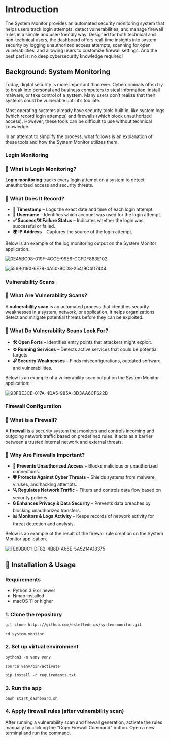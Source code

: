 # Introduction #
The System Monitor provides an automated security monitoring system that helps users track login attempts, detect vulnerabilities, and manage firewall rules in a simple and user-friendly way. Designed for both technical and non-technical users, the dashboard offers real-time insights into system security by logging unauthorized access attempts, scanning for open vulnerabilities, and allowing users to customize firewall settings. And the best part is: no deep cybersecurity knowledge required!



## Background: System Monitoring ##

Today, digital security is more important than ever. Cybercriminals often try to break into personal and business computers to steal information, install malware, or take control of a system. Many users don’t realize that their systems could be vulnerable until it’s too late.

Most operating systems already have security tools built in, like system logs (which record login attempts) and firewalls (which block unauthorized access). However, these tools can be difficult to use without technical knowledge.

In an attempt to simplify the process, what follows is an explanation of these tools and how the System Monitor utilizes them.

### Login Monitoring ###

### 🔹 What is Login Monitoring?
**Login monitoring** tracks every login attempt on a system to detect unauthorized access and security threats.

### 🔹 What Does It Record?
- **📅 Timestamp** – Logs the exact date and time of each login attempt.
- **👤 Username** – Identifies which account was used for the login attempt.
- **✅ Success/❌ Failure Status** – Indicates whether the login was successful or failed.
- **🌍 IP Address** – Captures the source of the login attempt.


Below is an example of the log monitoring output on the System Monitor application.

![0E45BC98-019F-4CCE-99E6-CCFDF883E102](https://github.com/user-attachments/assets/158a278a-b87e-4204-a581-ec1369262c79)

![556B0190-6E79-4A50-9CD8-25419C4D7444](https://github.com/user-attachments/assets/f3f0ff58-c3d0-46e5-92c5-dccf88e6928b)


### Vulnerability Scans ###

### 🔹 What Are Vulnerability Scans?
A **vulnerability scan** is an automated process that identifies security weaknesses in a system, network, or application. It helps organizations detect and mitigate potential threats before they can be exploited.

### 🔹 What Do Vulnerability Scans Look For?
- **🛠️ Open Ports** – Identifies entry points that attackers might exploit.
- **⚙️ Running Services** – Detects active services that could be potential targets.
- **🔓 Security Weaknesses** – Finds misconfigurations, outdated software, and vulnerabilities.


Below is an example of a vulnerability scan output on the System Monitor application:


![93FBE3CE-017A-4DA5-985A-3D3AA6CF622B](https://github.com/user-attachments/assets/f73bf648-f2f3-4700-93b8-b7bedf34f465)



### Firewall Configuration ###

### 🔹 What is a Firewall?
A **firewall** is a security system that monitors and controls incoming and outgoing network traffic based on predefined rules. It acts as a barrier between a trusted internal network and external threats.

### 🔹 Why Are Firewalls Important?
- **🚫 Prevents Unauthorized Access** – Blocks malicious or unauthorized connections.
- **🛡️ Protects Against Cyber Threats** – Shields systems from malware, viruses, and hacking attempts.
- **🔍 Regulates Network Traffic** – Filters and controls data flow based on security policies.
- **🔒 Enhances Privacy & Data Security** – Prevents data breaches by blocking unauthorized transfers.
- **📊 Monitors & Logs Activity** – Keeps records of network activity for threat detection and analysis.


Below is an example of the result of the firewall rule creation on the System Monitor application.

![FE89B0C1-DF82-4B8D-A65E-5A5214A18375](https://github.com/user-attachments/assets/466a521f-9b20-4289-a852-d2c4d659eb43)




## 🚀 Installation & Usage ##

### Requirements ###
- Python 3.9 or newer
- Nmap installed
- macOS 11 or higher


### 1. Clone the repository ###
```git clone https://github.com/estelledenis/system-monitor.git```

```cd system-monitor```


### 2. Set up virtual environment ###
```python3 -m venv venv```

```source venv/bin/activate```

```pip install -r requirements.txt```


### 3. Run the app ###
```bash start_dashboard.sh```

### 4. Apply firewall rules (after vulnerability scan) ###
After running a vulnerability scan and firewall generation, activate the rules manually by clicking the "Copy Firewall Command" button. Open a new terminal and run the command.
